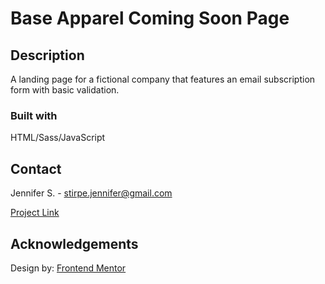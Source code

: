 # Base Apparel Coming Soon Page

## Description

A landing page for a fictional company that features an  email subscription form with basic validation.


### Built with

HTML/Sass/JavaScript

## Contact

Jennifer S. - stirpe.jennifer@gmail.com

[Project Link](https://jennstirpe.github.io/coming-soon-page-base-apparel/)

## Acknowledgements

Design by: [Frontend Mentor](https://www.frontendmentor.io/)